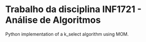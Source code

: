 # Trabalho da disciplina INF1721 - Análise de Algoritmos

Python implementation of a k_select algorithm using MOM.

